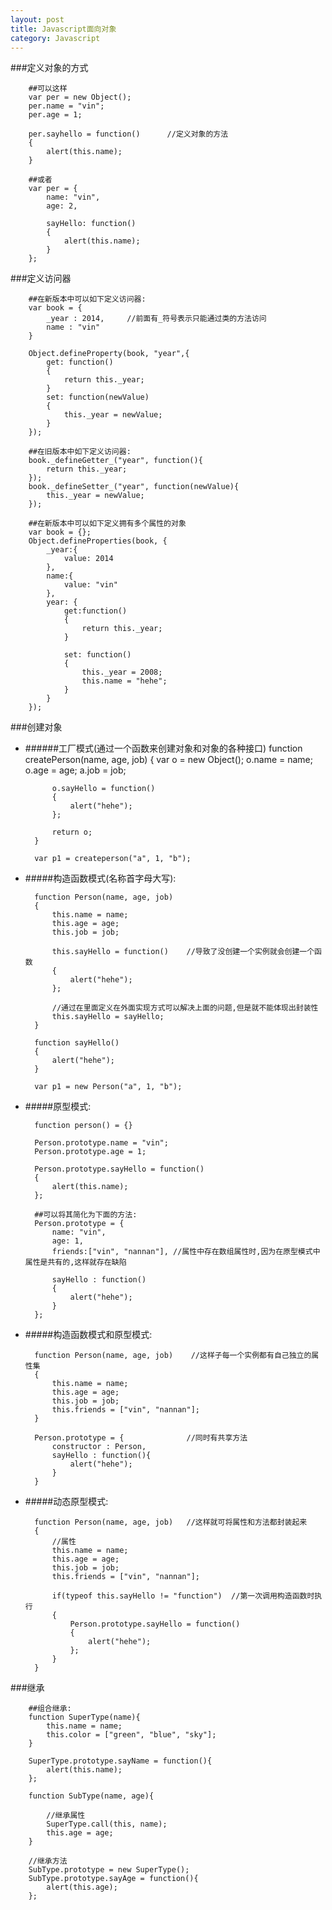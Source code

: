 ```yaml
---
layout: post
title: Javascript面向对象
category: Javascript
---
```


###定义对象的方式

		##可以这样
		var per = new Object();
		per.name = "vin";
		per.age = 1;

		per.sayhello = function()      //定义对象的方法
		{
		    alert(this.name);
		}

		##或者
		var per = {
		    name: "vin",
		    age: 2,

		    sayHello: function()
		    {
		        alert(this.name);
		    }
		};

###定义访问器
 
		##在新版本中可以如下定义访问器:
		var book = {
		    _year : 2014,     //前面有_符号表示只能通过类的方法访问
		    name : "vin"
		}

		Object.defineProperty(book, "year",{
		    get: function()
		    {
		        return this._year;
		    }
		    set: function(newValue)
		    {
		        this._year = newValue;
		    }
		});

		##在旧版本中如下定义访问器:
		book._defineGetter_("year", function(){
		    return this._year;
		});
		book._defineSetter_("year", function(newValue){
		    this._year = newValue;
		});

		##在新版本中可以如下定义拥有多个属性的对象
		var book = {};
		Object.defineProperties(book, {
		    _year:{
		        value: 2014
		    },
		    name:{
		        value: "vin"
		    },
		    year: {
		        get:function()
		        {
		            return this._year;
		        }

		        set: function()
		        {
		            this._year = 2008;
		            this.name = "hehe";
		        }
		    }
		});

###创建对象

+ ######工厂模式(通过一个函数来创建对象和对象的各种接口)
		function createPerson(name, age, job)
		{
		    var o = new Object();
		    o.name = name;
		    o.age = age;
		    a.job = job;

		    o.sayHello = function()
		    {
		        alert("hehe");
		    };

		    return o;
		}

		var p1 = createperson("a", 1, "b");

+ #####构造函数模式(名称首字母大写):

		function Person(name, age, job)
		{
		    this.name = name;
		    this.age = age;
		    this.job = job;

		    this.sayHello = function()    //导致了没创建一个实例就会创建一个函数
		    {
		        alert("hehe");
		    };

		    //通过在里面定义在外面实现方式可以解决上面的问题,但是就不能体现出封装性
		    this.sayHello = sayHello;  
		}

		function sayHello()
		{
		    alert("hehe");
		}

		var p1 = new Person("a", 1, "b");

+ #####原型模式:

		function person() = {}

		Person.prototype.name = "vin";
		Person.prototype.age = 1;

		Person.prototype.sayHello = function()
		{
		    alert(this.name);
		};

		##可以将其简化为下面的方法:
		Person.prototype = {
		    name: "vin",
		    age: 1,
		    friends:["vin", "nannan"], //属性中存在数组属性时,因为在原型模式中属性是共有的,这样就存在缺陷

		    sayHello : function()
		    {
		        alert("hehe");
		    }
		};

+ #####构造函数模式和原型模式:
 
		function Person(name, age, job)    //这样子每一个实例都有自己独立的属性集
		{
		    this.name = name;
		    this.age = age;
		    this.job = job;
		    this.friends = ["vin", "nannan"];
		}

		Person.prototype = {              //同时有共享方法
		    constructor : Person,
		    sayHello : function(){
		        alert("hehe");
		    }
		}

+ #####动态原型模式:

		function Person(name, age, job)   //这样就可将属性和方法都封装起来    
		{
		    //属性
		    this.name = name;
		    this.age = age;
		    this.job = job;
		    this.friends = ["vin", "nannan"];

		    if(typeof this.sayHello != "function")  //第一次调用构造函数时执行
		    {
		        Person.prototype.sayHello = function()
		        {
		            alert("hehe");
		        };
		    }
		}   

###继承
 
		##组合继承:
		function SuperType(name){
		    this.name = name;
		    this.color = ["green", "blue", "sky"];
		}

		SuperType.prototype.sayName = function(){
		    alert(this.name);
		};

		function SubType(name, age){

		    //继承属性
		    SuperType.call(this, name);
		    this.age = age;
		}

		//继承方法
		SubType.prototype = new SuperType();
		SubType.prototype.sayAge = function(){
		    alert(this.age);
		};
